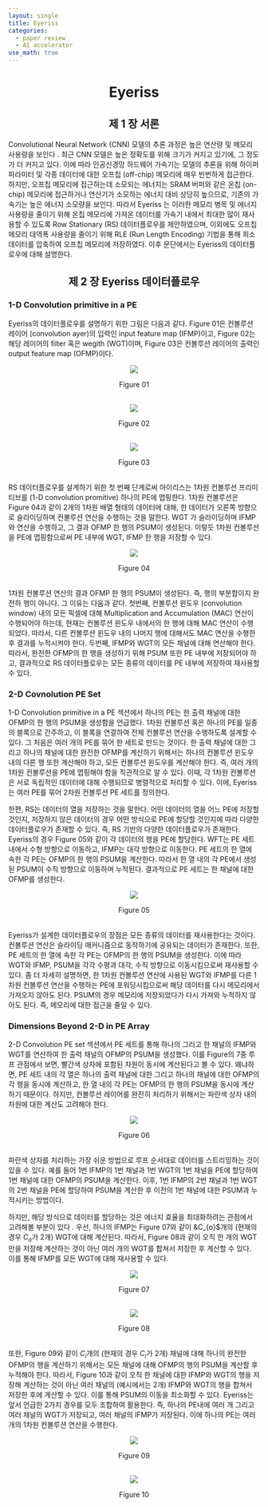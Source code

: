 ```yaml
---
layout: single
title: Eyeriss
categories: 
  - paper review
  - AI accelerator
use_math: true
---
```


# <center> Eyeriss </center>

## <center> 제 1 장 서론 </center>

Convolutional Neural Network (CNN)  모델의 추론 과정은 높은 연산량 및 메모리 사용량을 보인다 . 최근 CNN 모델은 높은 정확도를 위해 크기가 커지고 있기에, 그 정도가 더 커지고 있다. 이에 따라 인공신경망 하드웨어 가속기는 모델의 추론을 위해 하이퍼파라미터  및 각종 데이터에 대한 오프칩 (off-chip)  메모리에 매우 빈번하게 접근한다. 하지만, 오프칩 메모리에 접근하는데 소모되는 에너지는 SRAM 버퍼와 같은 온칩 (on-chip) 메모리에 접근하거나 연산기가 소모하는 에너지 대비 상당히 높으므로, 기존의 가속기는 높은 에너지 소모량을 보인다. 따라서 Eyeriss 는 이러한 메모리 병목 및 에너지 사용량을 줄이기 위해 온칩 메모리에 가져온 데이터를 가속기 내에서 최대한 많이 재사용할 수 있도록 Row Stationary (RS) 데이터플로우를 제안하였으며, 이외에도 오프칩 메모리 대역폭 사용량을 줄이기 위해 RLE (Run Length Encoding) 기법을 통해 희소 데이터를 압축하여 오프칩 메모리에 저장하였다. 이후 문단에서는 Eyeriss의 데이터플로우에 대해 설명한다.

## <center> 제 2 장 Eyeriss 데이터플로우 </center>

### 1-D Convolution primitive in a PE

Eyeriss의 데이터플로우를 설명하기 위한 그림은 다음과 같다. Figure 01은 컨볼루션 레이어 (convolution ayer)의 입력인 input feature map (IFMP)이고, Figure 02는 해당 레이어의 filter 혹은 wegith (WGT)이며, Figure 03은 컨볼루션 레이어의 출력인 output feature map (OFMP)이다.

<p align="center"> <img src= "/assets/img/eyeriss/f1.png"> </p>
<div align="center"> Figure 01 </div>
<br/>

<p align="center"> <img src= "/assets/img/eyeriss/f2.png"> </p>
<div align="center"> Figure 02 </div>
<br/>

<p align="center"> <img src= "/assets/img/eyeriss/f3.png"> </p>
<div align="center"> Figure 03 </div>
<br/>

RS 데이터플로우를 설계하기 위한 첫 번째 단계로써 아이리스는 1차원 컨볼루션 프리미티브를 (1-D convolution promitive) 하나의 PE에 맵핑한다. 1차원 컨볼루션은 Figure 04과 같이 2개의 1차원 배열 형태의 데이터에 대해, 한 데이터가 오른쪽 방향으로 슬라이딩하며 컨볼루션 연산을 수행하는 것을 말한다. WGT 가 슬라이딩하며 IFMP와 연산을 수행하고, 그 결과 OFMP 한 행의 PSUM이 생성된다. 이렇듯 1차원 컨볼루션을 PE에 맵핑함으로써 PE 내부에 WGT, IFMP 한 행을 저장할 수 있다.

<p align="center"> <img src= "/assets/img/eyeriss/f4.png"> </p>
<div align="center"> Figure 04 </div>
<br/>

1차원 컨볼루션 연산의 결과 OFMP 한  행의 PSUM이 생성된다. 즉, 행의 부분합이지 완전하 행이 아니다. 그 이유는 다음과 같다. 첫번째, 컨볼루션 윈도우 (convolution window) 내의 모든 픽셀에 대해 Multiplication and Accumulation (MAC) 연산이 수행되어야 하는데, 현재는 컨볼루션 윈도우 내에서의 한 행에 대해 MAC 연산이 수행되었다. 따라서, 다른 컨볼루션 윈도우 내의 나머지 행에 대해서도 MAC 연산을 수행한 후 결과를 누적시켜야 한다. 두번째, IFMP와 WGT의 모든 채널에 대해 연산해야 한다. 따라서, 완전한 OFMP의 한 행을 생성하기 위해 PSUM 또한 PE 내부에 저장되어야 하고, 결과적으로 RS 데이터플로우는 모든 종류의 데이터를 PE 내부에 저장하여 재사용할 수 있다.

### 2-D Covnolution PE Set

1-D Convolution primitive in a PE 섹션에서 하나의 PE는 한 출력 채널에 대한 OFMP의 한 행의 PSUM을 생성함을 언급했다. 1차원 컨볼루션 혹은 하나의 PE를 일종의 블록으로 간주하고, 이 블록을 연결하여 전체 컨볼루션 연산을 수행하도록 설계할 수 있다. 그 처음은 여러 개의 PE를 묶어 한 세트로 만드는 것이다. 한 출력 채널에 대한 그리고 하나의 채널에 대한 완전한 OFMP를 계산하기 위해서는 하나의 컨볼루션 윈도우 내의 다른 행 또한 계산해야 하고, 모든 컨볼루션 윈도우를 계산해야 한다. 즉, 여러 개의 1차원 컨볼루션을 PE에 맵핑해야 함을 직관적으로 알 수 있다. 이때, 각 1차원 컨볼루션은 서로 독립적인 데이터에 대해 수행되므로 병렬적으로 처리할 수 있다. 이에, Eyeriss는 여러 PE를 묶어 2차원 컨볼루션 PE 세트를 정의한다.

한편, RS는 데이터의 열을 저장하는 것을 말한다. 어떤 데이터의 열을 어느 PE에 저장할 것인지, 저장하지 않은 데이터의 경우 어떤 방식으로 PE에 할당할 것인지에 따라 다양한 데이터플로우가 존재할 수 있다. 즉, RS 기반의 다양한 데이터플로우가 존재한다. Eyeriss의 경우 Figure 05와 같이 각 데이터의 행을 PE에 할당한다. WFT는 PE 세트 내에서 수형 방향으로 이동하고, IFMP는 대각 방향으로 이동한다. PE 세트의 한 열에 속한 각 PE는 OFMP의 한 행의 PSUM을 계산한다. 따라서 한 열 내의 각 PE에서 생성된 PSUM이 수직 방향으로 이동하며 누적된다. 결과적으로 PE 세트는 한 채널에 대한 OFMP를 생성한다.

<p align="center"> <img src= "/assets/img/eyeriss/f5.png"> </p>
<div align="center"> Figure 05 </div>
<br/>

Eyeriss가 설계한 데이터플로우의 장점은 모든 종류의 데이터를 재사용한다는 것이다. 컨볼루션 연산은 슬라이딩 매커니즘으로 동작하기에 공유되는 데이터가 존재한다. 또한, PE 세트의 한 열에 속한 각 PE는 OFMP의 한 행의 PSUM을 생성한다. 이에 따라 WGT와 IFMP, PSUM을 각각 수평과 대각, 수직 방향으로 이동시킴으로써 재사용할 수 있다. 좀 더 자세히 설명하면, 한 1차원 컨볼루션 연산에 사용된 WGT와 IFMP를 다른 1차원 컨볼루션 연산을 수행하는 PE에 포워딩시킴으로써 해당 데이터를 다시 메모리에서 가져오지 않아도 된다. PSUM의 경우 메모리에 저장되었다가 다시 가져와 누적하지 않아도 된다. 즉, 메모리에 대한 접근을 줄일 수 있다.

### Dimensions Beyond 2-D in PE Array

2-D Convolution PE set 섹션에서 PE 세트를 통해 하나의 그리고 한 채널의 IFMP와 WGT를 연산하여 한 출력 채널의 OFMP의 PSUM을 생성했다. 이를 Figure의 7중 루프 관점에서 보면, 빨간색 상자에 포함된 차원이 동시에 계산된다고 볼 수 있다. 왜냐하면, PE 세트 내의 각 열은 하나의 출력 채널에 대한 그리고 하나의 채널에 대한 OFMP의 각 행을 동시에 계산하고, 한 열 내의 각 PE는 OFMP의 한 행의 PSUM을 동시에 계산하기 때문이다. 하지만, 컨볼루션 레이어를 완전히 처리하기 위해서는 파란색 상자 내의 차원에 대한 계산도 고려해야 한다.

<p align="center"> <img src= "/assets/img/eyeriss/f6.png"> </p>
<div align="center"> Figure 06 </div>
<br/>

파란색 상자를 처리하는 가장 쉬운 방법으로 루프 순서대로 데이터를 스트리밍하는 것이 있을 수 있다. 예를 들어 1번 IFMP의 1번 채널과 1번 WGT의 1번 채널을 PE에 할당하여 1번 채널에 대한 OFMP의 PSUM을 계산한다. 이후, 1번 IFMP의 2번 채널과 1번 WGT의 2번 채널을 PE에 할당하여 PSUM을 계산한 후 이전의 1번 채널에 대한 PSUM과 누적시키는 방법이다.

하지만, 해당 방식으로 데이터를 할당하는 것은 에너지 효율을 최대화하려는 관점에서 고려해볼 부분이 있다 . 우선, 하나의 IFMP는 Figure 07와 같이 &C_{o}$개의 (현재의 경우 $C_{o}$가 2개) WGT에 대해 계산된다. 따라서, Figure 08과 같이 오직 한 개의 WGT만을 저장해 계산하는 것이 아닌 여러 개의 WGT를 합쳐서 저장한 후 계산할 수 있다. 이를 통해 IFMP를 모든 WGT에 대해 재사용할 수 있다.

<p align="center"> <img src= "/assets/img/eyeriss/f7.png"> </p>
<div align="center"> Figure 07 </div>
<br/>

<p align="center"> <img src= "/assets/img/eyeriss/f8.png"> </p>
<div align="center"> Figure 08 </div>
<br/>

또한, Figure 09와 같이 $C_{i}$개의 (현재의 경우 $C_{i}$가 2개) 채널에 대해 하나의 완전한 OFMP의 행을 계산하기 위해서는 모든 채널에 대해 OFMP의 행의 PSUM을 계산할 후 누적해야 한다. 따라서, Figure 10과 같이 오직 한 채널에 대한 IFMP와 WGT의 행을 저장해 계산하는 것이 아닌 여러 채널의 (예시에서는 2개) IFMP와 WGT의 행을 합쳐서 저장한 후에 계산할 수 있다. 이를 통해 PSUM의 이동을 최소화할 수 있다. Eyeriss는 앞서 언급한 2가지 경우를 모두 조합하여 활용한다. 즉, 하나의 PE내에 여러 개 그리고 여러 채널의 WGT가 저장되고, 여러 채널의 IFMP가 저장된다. 이에 하나의 PE는 여러 개의 1차원 컨볼루션 연산을 수행한다. 

<p align="center"> <img src= "/assets/img/eyeriss/f9.png"> </p>
<div align="center"> Figure 09 </div>
<br/>

<p align="center"> <img src= "/assets/img/eyeriss/f10.png"> </p>
<div align="center"> Figure 10 </div>
<br/>